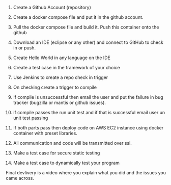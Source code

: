 1. Create a Github Account (repository)

2. Create a docker compose file and put it in the github account.


3. Pull the docker compose file and build it. Push this container onto the github

4. Download an IDE (eclipse or any other) and connect to GitHub to check in or push. 

5. Create Hello World in any language on the IDE

6. Create a test case in the framework of your choice

7. Use Jenkins to create a repo check in trigger

8. On checking create a trigger to compile 

9. If compile is unsuccessful then email the user and put the failure in bug tracker (bugzilla or mantis or github issues).

10. if compile passes the run unit test and if that is successful email user un unit test passing
11. If both parts pass then deploy code on AWS EC2 instance using docker container with preset libraries.
12. All communication and code will be transmitted over ssl. 
13. Make a test case for secure static testing
14. Make a test case to dynamically test your program

Final devlivery is a video where you explain what you did and the issues you came across. 
